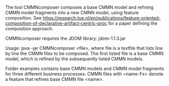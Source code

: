 The tool CMMNcomposer composes a base CMMN model and refining CMMN model fragments into a new CMNN model, using feature composition. See https://research.tue.nl/en/publications/feature-oriented-composition-of-declarative-artifact-centric-proc for a paper defining the composition approach.

CMMNcomposer requires the JDOM library: jdom-1.1.3.jar

Usage: java -jar CMMNcomposer \<file\>, where file is a textfile that lists line by line the CMMN files to be composed. The first listed file is a base CMMN model, which is refined by the subsequently listed CMMN models.

Folder examples contains base CMMN models and CMMN model fragments for three different business processes. CMMN files with \<name-Fx\> denote a feature that refines base CMMN file \<name\>.
